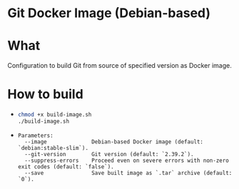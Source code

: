 Git Docker Image (Debian-based)
===

# What
Configuration to build Git from source of specified version as Docker image.

# How to build
* ```bash
  chmod +x build-image.sh
  ./build-image.sh
  ```
* ```
  Parameters:
    --image              Debian-based Docker image (default: `debian:stable-slim`).
    --git-version        Git version (default: `2.39.2`).
    --suppress-errors    Proceed even on severe errors with non-zero exit codes (default: `false`).
    --save               Save built image as `.tar` archive (default: `0`).
  ```
